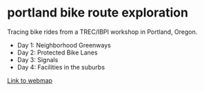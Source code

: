 # portland bike route exploration

Tracing bike rides from a TREC/IBPI workshop in Portland, Oregon.

- Day 1: Neighborhood Greenways
- Day 2: Protected Bike Lanes
- Day 3: Signals
- Day 4: Facilities in the suburbs 

[Link to webmap](https://mmorley0395.github.io/portland_bike/)
